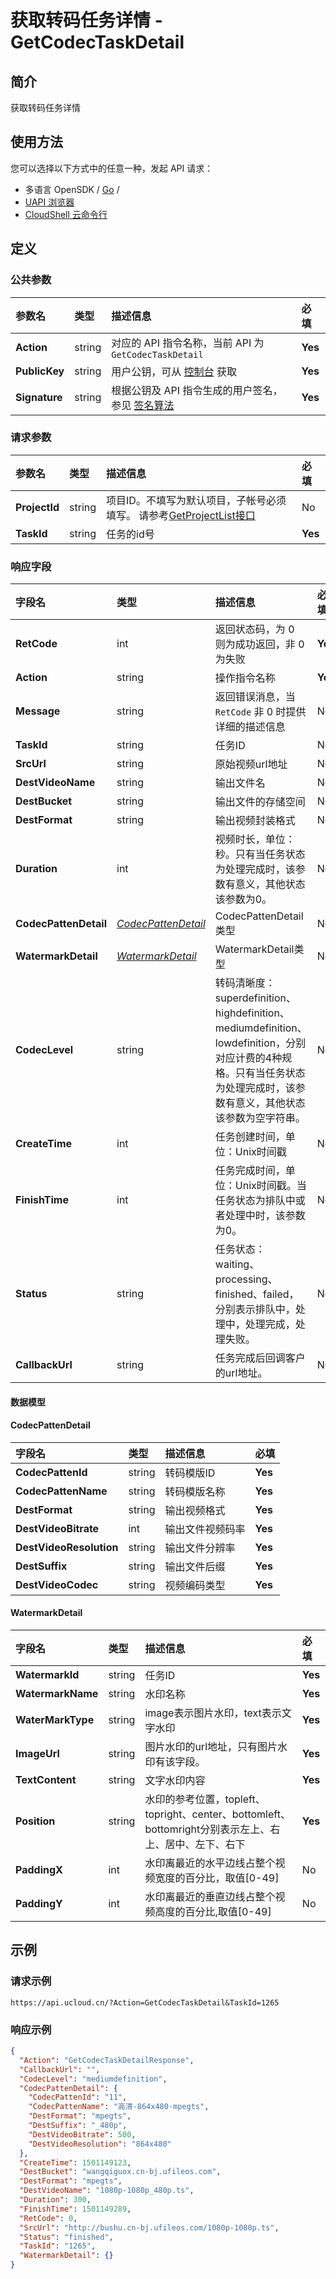 # 获取转码任务详情 - GetCodecTaskDetail

## 简介

获取转码任务详情






## 使用方法

您可以选择以下方式中的任意一种，发起 API 请求：
- 多语言 OpenSDK / [Go](https://github.com/ucloud/ucloud-sdk-go) /
- [UAPI 浏览器](https://console.ucloud.cn/uapi/detail?id=GetCodecTaskDetail)
- [CloudShell 云命令行](https://shell.ucloud.cn/)


## 定义

### 公共参数

| 参数名 | 类型 | 描述信息 | 必填 |
|:---|:---|:---|:---|
| **Action**     | string  | 对应的 API 指令名称，当前 API 为 `GetCodecTaskDetail`                        | **Yes** |
| **PublicKey**  | string  | 用户公钥，可从 [控制台](https://console.ucloud.cn/uapi/apikey) 获取                                             | **Yes** |
| **Signature**  | string  | 根据公钥及 API 指令生成的用户签名，参见 [签名算法](api/summary/signature.md)  | **Yes** |

### 请求参数

| 参数名 | 类型 | 描述信息 | 必填 |
|:---|:---|:---|:---|
| **ProjectId** | string | 项目ID。不填写为默认项目，子帐号必须填写。 请参考[GetProjectList接口](api/summary/get_project_list) |No|
| **TaskId** | string | 任务的id号 |**Yes**|

### 响应字段

| 字段名 | 类型 | 描述信息 | 必填 |
|:---|:---|:---|:---|
| **RetCode** | int | 返回状态码，为 0 则为成功返回，非 0 为失败 |**Yes**|
| **Action** | string | 操作指令名称 |**Yes**|
| **Message** | string | 返回错误消息，当 `RetCode` 非 0 时提供详细的描述信息 |No|
| **TaskId** | string | 任务ID |No|
| **SrcUrl** | string | 原始视频url地址 |No|
| **DestVideoName** | string | 输出文件名 |No|
| **DestBucket** | string | 输出文件的存储空间 |No|
| **DestFormat** | string | 输出视频封装格式 |No|
| **Duration** | int | 视频时长，单位：秒。只有当任务状态为处理完成时，该参数有意义，其他状态该参数为0。 |No|
| **CodecPattenDetail** | [*CodecPattenDetail*](#CodecPattenDetail) | CodecPattenDetail类型 |No|
| **WatermarkDetail** | [*WatermarkDetail*](#WatermarkDetail) | WatermarkDetail类型 |No|
| **CodecLevel** | string | 转码清晰度：superdefinition、highdefinition、mediumdefinition、lowdefinition，分别对应计费的4种规格。只有当任务状态为处理完成时，该参数有意义，其他状态该参数为空字符串。 |No|
| **CreateTime** | int | 任务创建时间，单位：Unix时间戳 |No|
| **FinishTime** | int | 任务完成时间，单位：Unix时间戳。当任务状态为排队中或者处理中时，该参数为0。 |No|
| **Status** | string | 任务状态：waiting、processing、finished、failed，分别表示排队中，处理中，处理完成，处理失败。 |No|
| **CallbackUrl** | string | 任务完成后回调客户的url地址。 |No|

#### 数据模型


#### CodecPattenDetail

| 字段名 | 类型 | 描述信息 | 必填 |
|:---|:---|:---|:---|
| **CodecPattenId** | string | 转码模版ID |**Yes**|
| **CodecPattenName** | string | 转码模版名称 |**Yes**|
| **DestFormat** | string | 输出视频格式 |**Yes**|
| **DestVideoBitrate** | int | 输出文件视频码率 |**Yes**|
| **DestVideoResolution** | string | 输出文件分辨率 |**Yes**|
| **DestSuffix** | string | 输出文件后缀 |**Yes**|
| **DestVideoCodec** | string | 视频编码类型 |**Yes**|

#### WatermarkDetail

| 字段名 | 类型 | 描述信息 | 必填 |
|:---|:---|:---|:---|
| **WatermarkId** | string | 任务ID |**Yes**|
| **WatermarkName** | string | 水印名称 |**Yes**|
| **WaterMarkType** | string | image表示图片水印，text表示文字水印 |**Yes**|
| **ImageUrl** | string | 图片水印的url地址，只有图片水印有该字段。 |**Yes**|
| **TextContent** | string | 文字水印内容 |**Yes**|
| **Position** | string | 水印的参考位置，topleft、topright、center、bottomleft、bottomright分别表示左上、右上、居中、左下、右下 |**Yes**|
| **PaddingX** | int | 水印离最近的水平边线占整个视频宽度的百分比，取值[0-49] |No|
| **PaddingY** | int | 水印离最近的垂直边线占整个视频高度的百分比,取值[0-49] |No|

## 示例

### 请求示例
    
```
https://api.ucloud.cn/?Action=GetCodecTaskDetail&TaskId=1265
```

### 响应示例
    
```json
{
  "Action": "GetCodecTaskDetailResponse",
  "CallbackUrl": "",
  "CodecLevel": "mediumdefinition",
  "CodecPattenDetail": {
    "CodecPattenId": "11",
    "CodecPattenName": "高清-864x480-mpegts",
    "DestFormat": "mpegts",
    "DestSuffix": "_480p",
    "DestVideoBitrate": 500,
    "DestVideoResolution": "864x480"
  },
  "CreateTime": 1501149123,
  "DestBucket": "wangqiguox.cn-bj.ufileos.com",
  "DestFormat": "mpegts",
  "DestVideoName": "1080p-1080p_480p.ts",
  "Duration": 300,
  "FinishTime": 1501149289,
  "RetCode": 0,
  "SrcUrl": "http://bushu.cn-bj.ufileos.com/1080p-1080p.ts",
  "Status": "finished",
  "TaskId": "1265",
  "WatermarkDetail": {}
}
```





